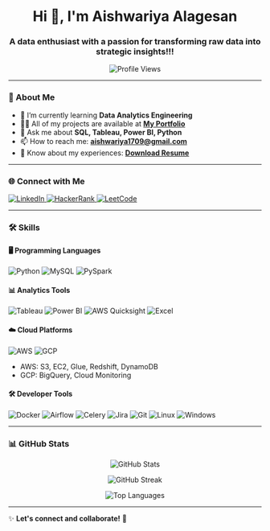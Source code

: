 <h1 align="center">Hi 👋, I'm Aishwariya Alagesan</h1>
<h3 align="center">A data enthusiast with a passion for transforming raw data into strategic insights!!!</h3>

<p align="center">
  <img src="https://komarev.com/ghpvc/?username=aishwariya17&label=Profile%20Views&color=0e75b6&style=flat" alt="Profile Views" />
</p>

---

### 🚀 About Me  

- 🌱 I’m currently learning **Data Analytics Engineering**  
- 👨‍💻 All of my projects are available at **[My Portfolio](https://aishwariya17.github.io/Portfolio_Aishwariya/)**  
- 💬 Ask me about **SQL, Tableau, Power BI, Python**  
- 📫 How to reach me: **aishwariya1709@gmail.com**  
- 📄 Know about my experiences: **[Download Resume](https://drive.google.com/file/d/14zMD7lI5DBNLccLWjDAfy8buVh2JlHET/view?usp=drive_link)**  

---

### 🌐 Connect with Me  
<p align="left">
  <a href="https://linkedin.com/in/aishwariya-alagesan" target="_blank">
    <img src="https://img.shields.io/badge/LinkedIn-%230077B5.svg?style=for-the-badge&logo=linkedin&logoColor=white" alt="LinkedIn" />
  </a>
  <a href="https://www.hackerrank.com/aishwariya1709" target="_blank">
    <img src="https://img.shields.io/badge/HackerRank-%232EC866.svg?style=for-the-badge&logo=hackerrank&logoColor=white" alt="HackerRank" />
  </a>
  <a href="https://www.leetcode.com/aishwariya_alagesan" target="_blank">
    <img src="https://img.shields.io/badge/LeetCode-%23FFA116.svg?style=for-the-badge&logo=leetcode&logoColor=white" alt="LeetCode" />
  </a>
</p>

---

### 🛠️ Skills  

#### 🖥️ Programming Languages  
<p>
  <img src="https://img.shields.io/badge/Python-3776AB?style=for-the-badge&logo=python&logoColor=white" alt="Python"/>
  <img src="https://img.shields.io/badge/MySQL-4479A1?style=for-the-badge&logo=mysql&logoColor=white" alt="MySQL"/>
  <img src="https://img.shields.io/badge/PySpark-F3BA10?style=for-the-badge&logo=apachespark&logoColor=white" alt="PySpark"/>
</p>

#### 📊 Analytics Tools  
<p>
  <img src="https://img.shields.io/badge/Tableau-E97627?style=for-the-badge&logo=tableau&logoColor=white" alt="Tableau"/>
  <img src="https://img.shields.io/badge/Power%20BI-F2C811?style=for-the-badge&logo=powerbi&logoColor=black" alt="Power BI"/>
  <img src="https://img.shields.io/badge/AWS%20Quicksight-232F3E?style=for-the-badge&logo=amazonaws&logoColor=white" alt="AWS Quicksight"/>
  <img src="https://img.shields.io/badge/Microsoft%20Excel-217346?style=for-the-badge&logo=microsoftexcel&logoColor=white" alt="Excel"/>
</p>

#### ☁️ Cloud Platforms  
<p>
  <img src="https://img.shields.io/badge/AWS-FF9900?style=for-the-badge&logo=amazonaws&logoColor=white" alt="AWS"/>
  <img src="https://img.shields.io/badge/GCP-4285F4?style=for-the-badge&logo=googlecloud&logoColor=white" alt="GCP"/>
</p>
<ul>
  <li>AWS: S3, EC2, Glue, Redshift, DynamoDB</li>
  <li>GCP: BigQuery, Cloud Monitoring</li>
</ul>

#### 🛠️ Developer Tools  
<p>
  <img src="https://img.shields.io/badge/Docker-2496ED?style=for-the-badge&logo=docker&logoColor=white" alt="Docker"/>
  <img src="https://img.shields.io/badge/Apache%20Airflow-017CEE?style=for-the-badge&logo=apacheairflow&logoColor=white" alt="Airflow"/>
  <img src="https://img.shields.io/badge/Celery-37814A?style=for-the-badge&logo=celery&logoColor=white" alt="Celery"/>
  <img src="https://img.shields.io/badge/Jira-0052CC?style=for-the-badge&logo=jira&logoColor=white" alt="Jira"/>
  <img src="https://img.shields.io/badge/Git-F05032?style=for-the-badge&logo=git&logoColor=white" alt="Git"/>
  <img src="https://img.shields.io/badge/Linux-FCC624?style=for-the-badge&logo=linux&logoColor=black" alt="Linux"/>
  <img src="https://img.shields.io/badge/Windows-0078D6?style=for-the-badge&logo=windows&logoColor=white" alt="Windows"/>
</p>

---

### 📊 GitHub Stats  
<p align="center">
  <img src="https://github-readme-stats.vercel.app/api?username=aishwariya17&show_icons=true&theme=radical" alt="GitHub Stats" />
</p>
<p align="center">
  <img src="https://github-readme-streak-stats.herokuapp.com/?user=aishwariya17&theme=radical" alt="GitHub Streak" />
</p>
<p align="center">
  <img src="https://github-readme-stats.vercel.app/api/top-langs/?username=aishwariya17&layout=compact&theme=radical" alt="Top Languages" />
</p>

---

✨ **Let's connect and collaborate!** 🚀  

